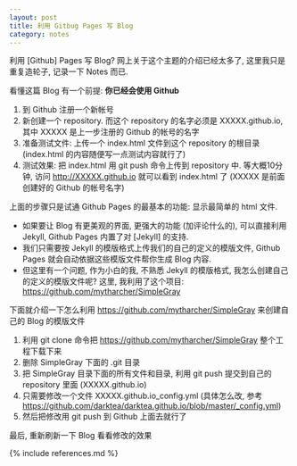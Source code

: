 ```yaml
---
layout: post
title: 利用 Gitbug Pages 写 Blog
category: notes
---
```


利用 [Github] Pages 写 Blog? 网上关于这个主题的介绍已经太多了, 这里我只是重复造轮子, 记录一下 Notes 而已.

看懂这篇 Blog 有一个前提: **你已经会使用 Github**

1. 到 Github 注册一个新帐号
1. 新创建一个 repository. 而这个 repository 的名字必须是 XXXXX.github.io, 其中 XXXXX 是上一步注册的 Github 的帐号的名字
1. 准备测试文件: 上传一个 index.html 文件到这个 repository 的根目录 (index.html 的内容随便写一点测试内容就行了)
1. 测试效果: 把 index.html 用 git push 命令上传到 repository 中. 等大概10分钟, 访问 http://XXXXX.github.io 就可以看到 index.html 了 (XXXXX 是前面创建好的 Github 的帐号名字)

上面的步骤只是试通 Github Pages 的最基本的功能: 显示最简单的 html 文件.

* 如果要让 Blog 有更美观的界面, 更强大的功能 (加评论什么的), 可以直接利用 Jekyll, Github Pages 内置了对 [Jekyll] 的支持.
* 我们只需要按 Jekyll 的模版格式上传我们的自己的定义的模版文件, Github Pages 就会自动依据这些模版文件帮你生成 Blog 内容.
* 但这里有一个问题, 作为小白的我, 不熟悉 Jekyll 的模版格式, 我怎么创建自己的定义的模版文件呢? 这里, 我利用了这个项目: https://github.com/mytharcher/SimpleGray

下面就介绍一下怎么利用 https://github.com/mytharcher/SimpleGray 来创建自己的 Blog 的模版文件

1. 利用 git clone 命令把 https://github.com/mytharcher/SimpleGray 整个工程下载下来
1. 删除 SimpleGray 下面的 .git 目录
1. 把 SimpleGray 目录下面的所有文件和目录, 利用 git push 提交到自己的 repository 里面 (XXXXX.github.io)
1. 只需要修改一个文件 XXXXX.github.io\_config.yml (具体怎么改, 参考 https://github.com/darktea/darktea.github.io/blob/master/_config.yml)
1. 然后把修改用 git push 到 Github 上面去就行了

最后, 重新刷新一下 Blog 看看修改的效果

{% include references.md %}